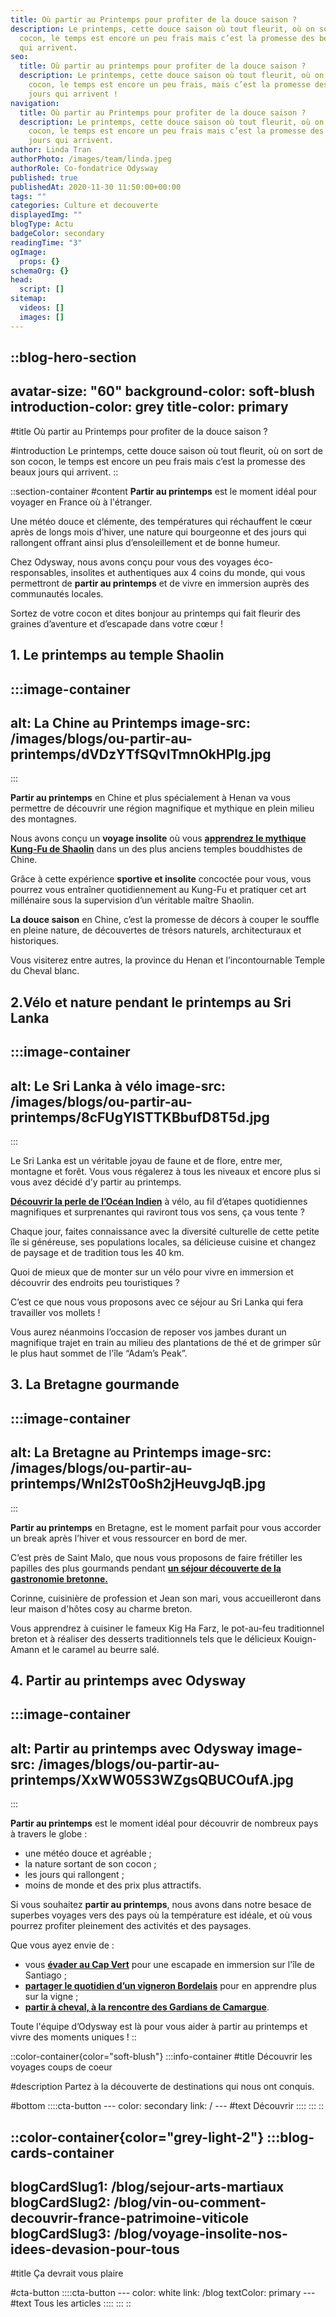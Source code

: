 ```yaml
---
title: Où partir au Printemps pour profiter de la douce saison ?
description: Le printemps, cette douce saison où tout fleurit, où on sort de son
  cocon, le temps est encore un peu frais mais c’est la promesse des beaux jours
  qui arrivent.
seo:
  title: Où partir au printemps pour profiter de la douce saison ?
  description: Le printemps, cette douce saison où tout fleurit, où on sort de son
    cocon, le temps est encore un peu frais, mais c’est la promesse des beaux
    jours qui arrivent !
navigation:
  title: Où partir au Printemps pour profiter de la douce saison ?
  description: Le printemps, cette douce saison où tout fleurit, où on sort de son
    cocon, le temps est encore un peu frais mais c’est la promesse des beaux
    jours qui arrivent.
author: Linda Tran
authorPhoto: /images/team/linda.jpeg
authorRole: Co-fondatrice Odysway
published: true
publishedAt: 2020-11-30 11:50:00+00:00
tags: ""
categories: Culture et decouverte
displayedImg: ""
blogType: Actu
badgeColor: secondary
readingTime: "3"
ogImage:
  props: {}
schemaOrg: {}
head:
  script: []
sitemap:
  videos: []
  images: []
---
```


::blog-hero-section
---
avatar-size: "60"
background-color: soft-blush
introduction-color: grey
title-color: primary
---
#title
Où partir au Printemps pour profiter de la douce saison ?

#introduction
Le printemps, cette douce saison où tout fleurit, où on sort de son cocon, le temps est encore un peu frais mais c’est la promesse des beaux jours qui arrivent.
::

::section-container
#content
**Partir au printemps** est le moment idéal pour voyager en France où à l'étranger.

Une météo douce et clémente, des températures qui réchauffent le cœur après de longs mois d’hiver, une nature qui bourgeonne et des jours qui rallongent offrant ainsi plus d’ensoleillement et de bonne humeur.

Chez Odysway, nous avons conçu pour vous des voyages éco-responsables, insolites et authentiques aux 4 coins du monde, qui vous permettront de **partir au printemps** et de vivre en immersion auprès des communautés locales.

Sortez de votre cocon et dites bonjour au printemps qui fait fleurir des graines d’aventure et d’escapade dans votre cœur !

## **1. Le printemps au temple Shaolin**

  :::image-container
  ---
  alt: La Chine au Printemps
  image-src: /images/blogs/ou-partir-au-printemps/dVDzYTfSQvITmnOkHPlg.jpg
  ---
  :::

**Partir au printemps** en Chine et plus spécialement à Henan va vous permettre de découvrir une région magnifique et mythique en plein milieu des montagnes.

Nous avons conçu un **voyage insolite** où vous [**apprendrez le mythique Kung-Fu de Shaolin**](https://odysway.com/voyages/kung-fu-temple-shaolin-chine?utm_source=SEO\&utm_medium=thematique\&utm_campaign=partir_printemps) dans un des plus anciens temples bouddhistes de Chine.

Grâce à cette expérience **sportive et insolite** concoctée pour vous, vous pourrez vous entraîner quotidiennement au Kung-Fu et pratiquer cet art millénaire sous la supervision d’un véritable maître Shaolin. 

**La douce saison** en Chine, c’est la promesse de décors à couper le souffle en pleine nature, de découvertes de trésors naturels, architecturaux et historiques.

Vous visiterez entre autres, la province du Henan et l’incontournable Temple du Cheval blanc.

## 2.Vélo et nature pendant le printemps au Sri Lanka

  :::image-container
  ---
  alt: Le Sri Lanka à vélo
  image-src: /images/blogs/ou-partir-au-printemps/8cFUgYISTTKBbufD8T5d.jpg
  ---
  :::

Le Sri Lanka est un véritable joyau de faune et de flore, entre mer, montagne et forêt. Vous vous régalerez à tous les niveaux et encore plus si vous avez décidé d’y partir au printemps.

[**Découvrir la perle de l’Océan Indien**](https://odysway.com/voyages/voyage-velo-sri-lanka?utm_source=SEO\&utm_medium=thematique\&utm_campaign=partir_printemps) à vélo, au fil d’étapes quotidiennes magnifiques et surprenantes qui raviront tous vos sens, ça vous tente ?

Chaque jour, faites connaissance avec la diversité culturelle de cette petite île si généreuse, ses populations locales, sa délicieuse cuisine et changez de paysage et de tradition tous les 40 km.

Quoi de mieux que de monter sur un vélo pour vivre en immersion et découvrir des endroits peu touristiques ?

C’est ce que nous vous proposons avec ce séjour au Sri Lanka qui fera travailler vos mollets !

Vous aurez néanmoins l’occasion de reposer vos jambes durant un magnifique trajet en train au milieu des plantations de thé et de grimper sûr le plus haut sommet de l'île “Adam’s Peak”.

## 3. La Bretagne gourmande

  :::image-container
  ---
  alt: La Bretagne au Printemps
  image-src: /images/blogs/ou-partir-au-printemps/WnI2sT0oSh2jHeuvgJqB.jpg
  ---
  :::

**Partir au printemps** en Bretagne, est le moment parfait pour vous accorder un break après l’hiver et vous ressourcer en bord de mer.

C’est près de Saint Malo, que nous vous proposons de faire frétiller les papilles des plus gourmands pendant [**un séjour découverte de la gastronomie bretonne.**](https://odysway.com/voyages/decouvrez-les-secrets-de-la-gastronomie-bretonne?utm_source=SEO\&utm_medium=thematique\&utm_campaign=partir_printemps)

Corinne, cuisinière de profession et Jean son mari, vous accueilleront dans leur maison d'hôtes cosy au charme breton.

Vous apprendrez à cuisiner le fameux Kig Ha Farz, le pot-au-feu traditionnel breton et à réaliser des desserts traditionnels tels que le délicieux Kouign-Amann et le caramel au beurre salé.

## 4. Partir au printemps avec Odysway

  :::image-container
  ---
  alt: Partir au printemps avec Odysway
  image-src: /images/blogs/ou-partir-au-printemps/XxWW05S3WZgsQBUCOufA.jpg
  ---
  :::

**Partir au printemps** est le moment idéal pour découvrir de nombreux pays à travers le globe :

- une météo douce et agréable ; 
- la nature sortant de son cocon ; 
- les jours qui rallongent ; 
- moins de monde et des prix plus attractifs.

Si vous souhaitez **partir au printemps**, nous avons dans notre besace de superbes voyages vers des pays où la température est idéale, et où vous pourrez profiter pleinement des activités et des paysages.

Que vous ayez envie de :

- vous [**évader au Cap Vert**](https://odysway.com/voyages/immersion-cap-vert?utm_source=SEO\&utm_medium=thematique\&utm_campaign=partir_printemps) pour une escapade en immersion sur l'île de Santiago ; 
- [**partager le quotidien d’un vigneron Bordelais**](https://odysway.com/voyages/sejour-oenologie-vignoble-bordeaux?utm_source=SEO\&utm_medium=thematique\&utm_campaign=partir_printemps) pour en apprendre plus sur la vigne ;
- [**partir à cheval, à la rencontre des Gardians de Camargue**](https://odysway.com/voyages/gardian-camargue-cheval?utm_source=SEO\&utm_medium=thematique\&utm_campaign=partir_printemps). 

Toute l'équipe d’Odysway est là pour vous aider à partir au printemps et vivre des moments uniques !
::

::color-container{color="soft-blush"}
  :::info-container
  #title
  Découvrir les voyages coups de coeur
  
  #description
  Partez à la découverte de destinations qui nous ont conquis.
  
  #bottom
    ::::cta-button
    ---
    color: secondary
    link: /
    ---
    #text
    Découvrir
    ::::
  :::
::

::color-container{color="grey-light-2"}
  :::blog-cards-container
  ---
  blogCardSlug1: /blog/sejour-arts-martiaux
  blogCardSlug2: /blog/vin-ou-comment-decouvrir-france-patrimoine-viticole
  blogCardSlug3: /blog/voyage-insolite-nos-idees-devasion-pour-tous
  ---
  #title
  Ça devrait vous plaire
  
  #cta-button
    ::::cta-button
    ---
    color: white
    link: /blog
    textColor: primary
    ---
    #text
    Tous les articles
    ::::
  :::
::
